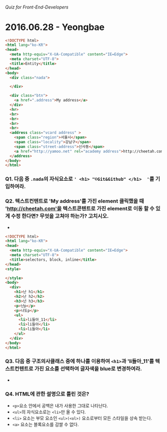 ###### Quiz for Front-End-Developers

# 2016.06.28 - Yeongbae


```html
<!DOCTYPE html>
<html lang="ko-KR">
<head>
  <meta http-equiv="X-UA-Compatible" content="IE=Edge">
  <meta charset="UTF-8">
  <title>Entity</title>
</head>
<body>
  <div class="nada">

  </div>

  <div class="btn">
    <a href=".address">My address</a>
  </div>
  <hr>
  <br>
  <br>
  <br>
  <br>
  <address class="vcard address" >
    <span class="region">서울시</span>
    <span class="locality">강남구</span>
    <span class="street-address">신사동</span>
    <a href="http://yamoo.net" rel="academy address">http://cheetah.com</a>
  </address>
</body>
</html>
```
### Q1. 다음 중 `.nada`의 자식요소로 `' <h1> "©Git&Github" </h1>  '`를 기입하여라.


### Q2. 텍스트컨텐트로 'My address'를 가진 element 클릭했을 때 'http://cheetah.com'을 텍스트콘텐트로 가진 element로 이동 할 수 있게 수정 한다면? 무엇을 고쳐야 하는가? 고치시오.

-
```html
<!DOCTYPE html>
<html lang="ko-KR">
<head>
  <meta http-equiv="X-UA-Compatible" content="IE=Edge">
  <meta charset="UTF-8">
  <title>selectors, block, inline</title>
</head>
<style>

</style>
<body>
  <div>
    <h1>난 h1</h1>
    <h2>난 h2</h2>
    <h3>넌 h3</h3>
    <p>난p</p>
    <p>나도p</p>
    <ul>
      <li>li들아_11</li>
      <li>li들아</li>
      <li>li들아</li>
    </ul>
  </div>
</body>
</html>
```

### Q3. 다음 중 구조의사클래스 중에 하나를 이용하여 `<h1>`과 'li들아_11'를 텍스트컨텐트로 가진 요소를 선택하여 글자색을 blue로 변경하여라.
-

### Q4. HTML에 관한 설명으로 틀린 것은?
- `<p>`요소 안에서 공백은 내가 사용한 그대로 나타난다.
- `<ul>`의 자식요소로는 `<li>`만 올 수 있다.
- `<li>` 요소는 부모 요소인 `<ul>(<ol>)` 요소로부터 모든 스타일을 상속 받는다.
- `<a>` 요소는 블록요소를 감쌀 수 없다.
